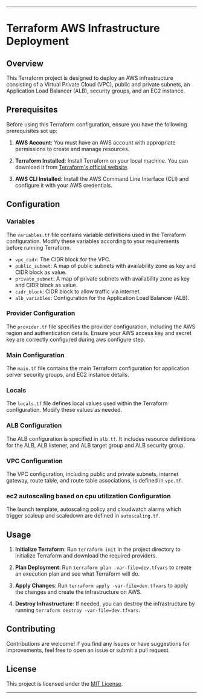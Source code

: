 ---

# Terraform AWS Infrastructure Deployment

## Overview

This Terraform project is designed to deploy an AWS infrastructure consisting of a Virtual Private Cloud (VPC), public and private subnets, an Application Load Balancer (ALB), security groups, and an EC2 instance.

## Prerequisites

Before using this Terraform configuration, ensure you have the following prerequisites set up:

1. **AWS Account**: You must have an AWS account with appropriate permissions to create and manage resources.

2. **Terraform Installed**: Install Terraform on your local machine. You can download it from [Terraform's official website](https://www.terraform.io/downloads.html).

3. **AWS CLI Installed**: Install the AWS Command Line Interface (CLI) and configure it with your AWS credentials.

## Configuration

### Variables

The `variables.tf` file contains variable definitions used in the Terraform configuration. Modify these variables according to your requirements before running Terraform.

- `vpc_cidr`: The CIDR block for the VPC.
- `public_subnet`: A map of public subnets with availability zone as key and CIDR block as value.
- `private_subnet`: A map of private subnets with availability zone as key and CIDR block as value.
- `cidr_block`: CIDR block to allow traffic via internet.
- `alb_variables`: Configuration for the Application Load Balancer (ALB).

### Provider Configuration

The `provider.tf` file specifies the provider configuration, including the AWS region and authentication details. Ensure your AWS access key and secret key are correctly configured during aws configure step.

### Main Configuration

The `main.tf` file contains the main Terraform configuration for application server security groups, and EC2 instance details.

### Locals

The `locals.tf` file defines local values used within the Terraform configuration. Modify these values as needed.

### ALB Configuration

The ALB configuration is specified in `alb.tf`. It includes resource definitions for the ALB, ALB listener, and ALB target group and ALB security group.


### VPC Configuration

The VPC configuration, including public and private subnets, internet gateway, route table, and route table associations, is defined in `vpc.tf`.

### ec2 autoscaling based on cpu utilization Configuration

The launch template, autoscaling policy and cloudwatch alarms which trigger scaleup and scaledown are defined in `autoscaling.tf`.

## Usage

1. **Initialize Terraform**: Run `terraform init` in the project directory to initialize Terraform and download the required providers.

2. **Plan Deployment**: Run `terraform plan -var-file=dev.tfvars` to create an execution plan and see what Terraform will do.

3. **Apply Changes**: Run `terraform apply -var-file=dev.tfvars` to apply the changes and create the infrastructure on AWS.

4. **Destroy Infrastructure**: If needed, you can destroy the infrastructure by running `terraform destroy -var-file=dev.tfvars`.

## Contributing

Contributions are welcome! If you find any issues or have suggestions for improvements, feel free to open an issue or submit a pull request.

## License

This project is licensed under the [MIT License](LICENSE).

---